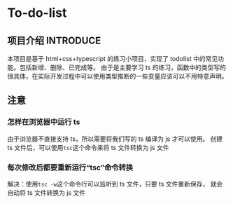 # To-do-list

## 项目介绍 INTRODUCE

本项目是基于 html+css+typescript 的练习小项目，实现了 todolist 中的常见功能。包括新增、删除、已完成等。
由于是主要学习 ts 的练习，函数中的类型写的很具体，在实际开发过程中可以使用类型推断的一些变量应该可以不用特意声明。

## 注意

### 怎样在浏览器中运行 ts

由于浏览器不直接支持 ts，所以需要将我们写的 ts 编译为 js 才可以使用。
创建 ts 文件后，可以使用`tsc`这个命令来将 ts 文件转换为 js 文件

### 每次修改后都要重新运行“tsc”命令转换

解决：使用`tsc -w`这个命令行可以监听到 ts 文件，只要 ts 文件重新保存，
就会自动将 ts 文件转换为 js 文件
